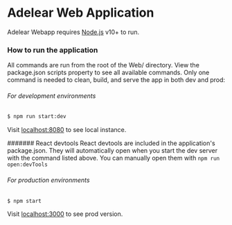 # Adelear Web Application

Adelear Webapp requires [Node.js](https://nodejs.org/) v10+ to run.

### How to run the application

All commands are run from the root of the Web/ directory. View the package.json scripts property to see all available commands. Only one command is needed to clean, build, and serve the app in both dev and prod:

###### For development environments
```sh
$ npm run start:dev
```

Visit [localhost:8080](http://localhost:8080/) to see local instance.

####### React devtools
React devtools are included in the application's package.json. They will automatically open when you start the dev server with the command listed above. You can manually open them with ```npm run open:devTools```

###### For production environments
```sh
$ npm start
```

Visit [localhost:3000](http://localhost:3000/) to see prod version.